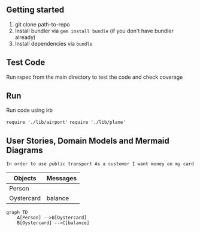 ## Getting started

1) git clone path-to-repo
2) Install bundler via `gem install bundle` (if you don't have bundler already)
3) Install dependencies via `bundle`


## Test Code

Run rspec from the main directory to test the code and check coverage

## Run

Run code using irb

`require './lib/airport'`
`require './lib/plane'`

## User Stories, Domain Models and Mermaid Diagrams

`In order to use public transport
As a customer
I want money on my card`

|  Objects        |  Messages      |
| ----------      | -------------  | 
| Person  |                        |
| Oystercard  |      balance    |

```mermaid
graph TD
    A[Person] -->B[Oystercard]
    B[Oystercard] -->C[balance]
```



